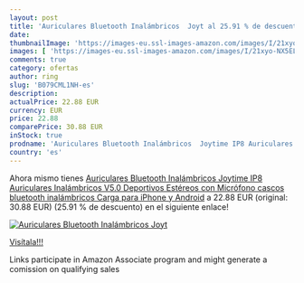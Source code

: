 ```yaml
---
layout: post
title: 'Auriculares Bluetooth Inalámbricos  Joyt al 25.91 % de descuento'
date: 
thumbnailImage: 'https://images-eu.ssl-images-amazon.com/images/I/21xyo-NX5EL._SL200_.jpg'
images: [ 'https://images-eu.ssl-images-amazon.com/images/I/21xyo-NX5EL._SL200_.jpg' ]
comments: true
category: ofertas
author: ring
slug: 'B079CML1NH-es'
description:
actualPrice: 22.88 EUR
currency: EUR
price: 22.88
comparePrice: 30.88 EUR
inStock: true
prodname: 'Auriculares Bluetooth Inalámbricos  Joytime IP8 Auriculares Inalámbricos V5.0 Deportivos Estéreos con Micrófono  cascos bluetooth inalámbricos Carga para iPhone y Android'
country: 'es'
---
```


Ahora mismo tienes [Auriculares Bluetooth Inalámbricos  Joytime IP8 Auriculares Inalámbricos V5.0 Deportivos Estéreos con Micrófono  cascos bluetooth inalámbricos Carga para iPhone y Android](https://www.amazon.es/dp/B079CML1NH/?tag=tolees-21) a 22.88 EUR (original: 30.88 EUR) (25.91 %  de descuento) en el siguiente enlace!

[![Auriculares Bluetooth Inalámbricos  Joyt](https://images-eu.ssl-images-amazon.com/images/I/21xyo-NX5EL._SL200_.jpg)](https://www.amazon.es/dp/B079CML1NH/?tag=tolees-21)

[Visítala!!!](https://www.amazon.es/dp/B079CML1NH/?tag=tolees-21)

Links participate in Amazon Associate program and might generate a comission on qualifying sales
